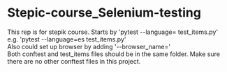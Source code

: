 # Stepic-course_Selenium-testing
This rep is for stepik course.
Starts by 'pytest --language= test_items.py'
<br>e.g. 'pytest --language=es test_items.py'
<br>Also could set up browser by adding '--browser_name='
<br>Both conftest and test_items files should be in the same folder. Make sure there are no other conftest files in this project.
